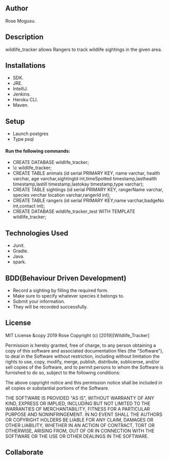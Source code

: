 ## Author
Rose Mogusu.

## Description
 wildlife_tracker allows Rangers to track wildlife sightings in the given area.
 

## Installations
* SDK.
* JRE.
* IntelliJ.
* Jenkins.
* Heroku CLI.
* Maven.

## Setup
* Launch postgres
* Type psql 
#### Run the following commands:
* CREATE DATABASE wildlife_tracker;
* \c wildlife_tracker;
* CREATE TABLE animals (id serial PRIMARY KEY, name varchar, health varchar, age varchar,sightingId int,timeSpotted timestamp,lasthealth timestamp,lastill timestamp,lastokay timestamp,type varchar);
* CREATE TABLE sightings (id serial PRIMARY KEY, rangerName varchar, species verchar location varchar,rangerId int);
* CREATE TABLE rangers (id serial PRIMARY KEY,name varchar,badgeNo int,contact int);
* CREATE DATABASE wildlife_tracker_test WITH TEMPLATE wildlife_tracker;



## Technologies Used
* Junit.
* Gradle.
* Java.
* spark.


## BDD(Behaviour Driven Development)
* Record a sighting by filling the required form.
* Make sure to specify whatever species it belongs to.
* Submit your information.
* They will be recorded successfully.

	

## License
MIT License &copy 2019 Rose
Copyright (c) [2019][Wildlife_Tracker]

Permission is hereby granted, free of charge, to any person obtaining a copy of this software and associated documentation files (the "Software"), to deal in the Software without restriction, including without limitation the rights to use, copy, modify, merge, publish, distribute, sublicense, and/or sell copies of the Software, and to permit persons to whom the Software is furnished to do so, subject to the following conditions:

The above copyright notice and this permission notice shall be included in all copies or substantial portions of the Software.

THE SOFTWARE IS PROVIDED "AS IS", WITHOUT WARRANTY OF ANY KIND, EXPRESS OR IMPLIED, INCLUDING BUT NOT LIMITED TO THE WARRANTIES OF MERCHANTABILITY, FITNESS FOR A PARTICULAR PURPOSE AND NONINFRINGEMENT. IN NO EVENT SHALL THE AUTHORS OR COPYRIGHT HOLDERS BE LIABLE FOR ANY CLAIM, DAMAGES OR OTHER LIABILITY, WHETHER IN AN ACTION OF CONTRACT, TORT OR OTHERWISE, ARISING FROM, OUT OF OR IN CONNECTION WITH THE SOFTWARE OR THE USE OR OTHER DEALINGS IN THE SOFTWARE.

## Collaborate